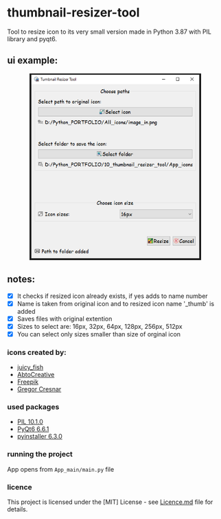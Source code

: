 # thumbnail-resizer-tool
Tool to resize icon to its very small version made in Python 3.87 with PIL library and pyqt6.

## ui example:
<p align="middle">
  <img src="https://github.com/piotrekgelert/thumbnail-resizer-tool/blob/main/images/app_view.png" width="400"/>
</p>

## notes:
- [x] It checks if resized icon already exists, if yes adds to name number
- [x] Name is taken from original icon and to resized icon name '_thumb' is added
- [x] Saves files with original extention
- [x] Sizes to select are: 16px, 32px, 64px, 128px, 256px, 512px
- [x] You can select only sizes smaller than size of orginal icon

### icons created by:
- [juicy_fish](https://www.flaticon.com/authors/juicy-fish)
- [AbtoCreative](https://www.flaticon.com/authors/abtocreative)
- [Freepik](https://www.flaticon.com/authors/freepik)
- [Gregor Cresnar](https://www.flaticon.com/authors/gregor-cresnar)


### used packages
- [PIL 10.1.0](https://python-pillow.org/)
- [PyQt6 6.6.1](https://www.riverbankcomputing.com/software/pyqt/)
- [pyinstaller 6.3.0](https://www.pyinstaller.org/)


### running the project
App opens from `App_main/main.py` file


### licence
This project is licensed under the [MIT] License - see [Licence.md](LICENSE) file for details.